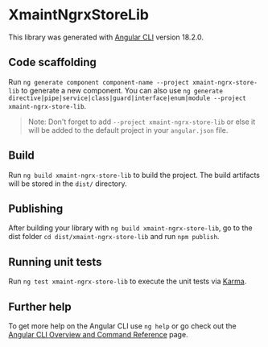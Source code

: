 # XmaintNgrxStoreLib

This library was generated with [Angular CLI](https://github.com/angular/angular-cli) version 18.2.0.

## Code scaffolding

Run `ng generate component component-name --project xmaint-ngrx-store-lib` to generate a new component. You can also use `ng generate directive|pipe|service|class|guard|interface|enum|module --project xmaint-ngrx-store-lib`.
> Note: Don't forget to add `--project xmaint-ngrx-store-lib` or else it will be added to the default project in your `angular.json` file. 

## Build

Run `ng build xmaint-ngrx-store-lib` to build the project. The build artifacts will be stored in the `dist/` directory.

## Publishing

After building your library with `ng build xmaint-ngrx-store-lib`, go to the dist folder `cd dist/xmaint-ngrx-store-lib` and run `npm publish`.

## Running unit tests

Run `ng test xmaint-ngrx-store-lib` to execute the unit tests via [Karma](https://karma-runner.github.io).

## Further help

To get more help on the Angular CLI use `ng help` or go check out the [Angular CLI Overview and Command Reference](https://angular.dev/tools/cli) page.
